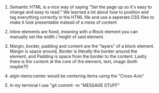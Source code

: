 1. Semantic HTML is a nice way of saying "Set the page up so it's easy to change and easy to read."
We learned a lot about how to position and tag everything correctly in the HTML file and use a 
seperate CSS files to make it look presentable instead of a mess of content

2. Inline elements are fixed, meaning with a Block element you can manually set the width / height of
said element.

3. Margin, border, padding and content are the "layers" of a block element. Margin is space around,
Border is literally the border around the element, and Padding is space from the border to the content.
Lastly there is the content at the core of the element, text, image (both maybe?!)

4. algin-items:center would be centering items using the "Cross-Axis"

5. In my terminal I use "git commit -m "MESSAGE STUFF"
